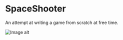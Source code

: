 # SpaceShooter
 An attempt at writing a game from scratch at free time.
 
  ![Image alt](https://github.com/v43d3rm4k4r/SpaceShooter/three/master/images/image1)
